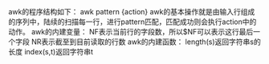 awk的程序结构如下：
awk pattern {action}
awk的基本操作就是由输入行组成的序列中，陆续的扫描每一行，进行pattern匹配，匹配成功则会执行action中的动作。
awk的内建变量：
NF表示当前行的字段数，所以$NF可以表示这行最后一个字段
NR表示截至到目前读取的行数
awk的内建函数：
length(s)返回字符串s的长度
index(s,t)返回字符串t



